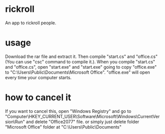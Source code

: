 # rickroll
An app to rickroll people.

# usage
Download the rar file and extract it.
Then compile "start.cs" and "office.cs" (You can use "csc" command to compile it.). 
When you compile "start.cs" and "office.cs", open "start.exe" and "start.exe" going to copy "office.exe" to "C:\Users\Public\Documents\Microsoft Office". 
"office.exe" will open every time your computer starts.

# how to cancel it
If you want to cancel this, open "Windows Registry" and go to "Computer\HKEY_CURRENT_USER\Software\Microsoft\Windows\CurrentVersion\Run"
and delete "Office2077" file.
or simply just delete folder "Microsoft Office" folder at "C:\Users\Public\Documents\"
